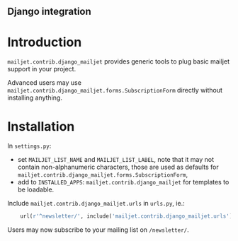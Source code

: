 Django integration
------------------

Introduction
============

`mailjet.contrib.django_mailjet` provides generic tools to plug
basic mailjet support in your project.

Advanced users may use
`mailjet.contrib.django_mailjet.forms.SubscriptionForm` directly
without installing anything.

Installation
============

In `settings.py`:

- set `MAILJET_LIST_NAME` and `MAILJET_LIST_LABEL`, note that
  it may not contain non-alphanumeric characters, those are used as
  defaults for `mailjet.contrib.django_mailjet.forms.SubscriptionForm`,
- add to `INSTALLED_APPS`: `mailjet.contrib.django_mailjet`
  for templates to be loadable.

Include `mailjet.contrib.django_mailjet.urls` in `urls.py`, ie.:

```py
    url(r'^newsletter/', include('mailjet.contrib.django_mailjet.urls')),
```

Users may now subscribe to your mailing list on `/newsletter/`.

